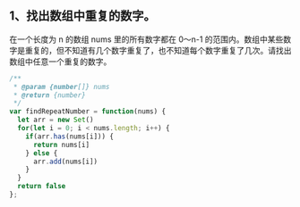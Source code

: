 ## 1、找出数组中重复的数字。

在一个长度为 n 的数组 nums 里的所有数字都在 0～n-1 的范围内。数组中某些数字是重复的，但不知道有几个数字重复了，也不知道每个数字重复了几次。请找出数组中任意一个重复的数字。

```javaScript
/**
 * @param {number[]} nums
 * @return {number}
 */
var findRepeatNumber = function(nums) {
  let arr = new Set()
  for(let i = 0; i < nums.length; i++) {
    if(arr.has(nums[i])) {
      return nums[i]
    } else {
      arr.add(nums[i])
    }
  }
  return false
};
```